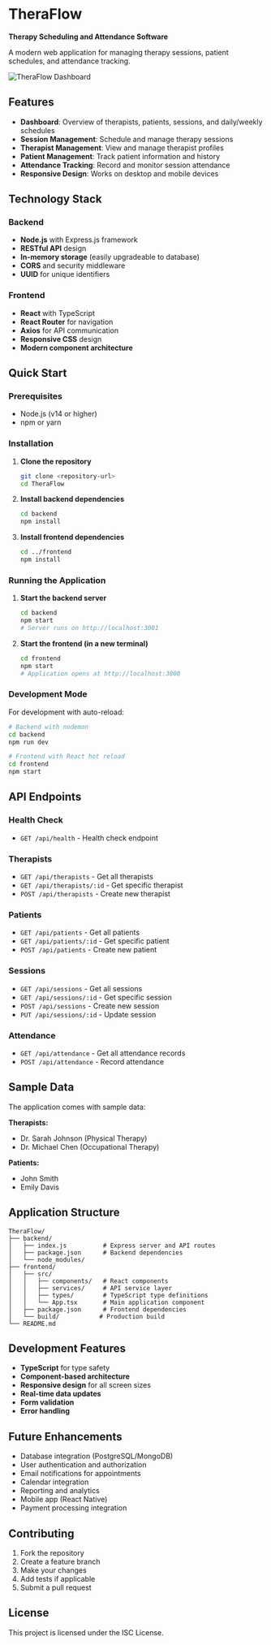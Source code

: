# TheraFlow
**Therapy Scheduling and Attendance Software**

A modern web application for managing therapy sessions, patient schedules, and attendance tracking.

![TheraFlow Dashboard](https://github.com/user-attachments/assets/1eab9292-8c0b-43fe-a20a-257fd723a82d)

## Features

- **Dashboard**: Overview of therapists, patients, sessions, and daily/weekly schedules
- **Session Management**: Schedule and manage therapy sessions
- **Therapist Management**: View and manage therapist profiles
- **Patient Management**: Track patient information and history
- **Attendance Tracking**: Record and monitor session attendance
- **Responsive Design**: Works on desktop and mobile devices

## Technology Stack

### Backend
- **Node.js** with Express.js framework
- **RESTful API** design
- **In-memory storage** (easily upgradeable to database)
- **CORS** and security middleware
- **UUID** for unique identifiers

### Frontend
- **React** with TypeScript
- **React Router** for navigation
- **Axios** for API communication
- **Responsive CSS** design
- **Modern component architecture**

## Quick Start

### Prerequisites
- Node.js (v14 or higher)
- npm or yarn

### Installation

1. **Clone the repository**
   ```bash
   git clone <repository-url>
   cd TheraFlow
   ```

2. **Install backend dependencies**
   ```bash
   cd backend
   npm install
   ```

3. **Install frontend dependencies**
   ```bash
   cd ../frontend
   npm install
   ```

### Running the Application

1. **Start the backend server**
   ```bash
   cd backend
   npm start
   # Server runs on http://localhost:3001
   ```

2. **Start the frontend (in a new terminal)**
   ```bash
   cd frontend
   npm start
   # Application opens at http://localhost:3000
   ```

### Development Mode

For development with auto-reload:
```bash
# Backend with nodemon
cd backend
npm run dev

# Frontend with React hot reload
cd frontend
npm start
```

## API Endpoints

### Health Check
- `GET /api/health` - Health check endpoint

### Therapists
- `GET /api/therapists` - Get all therapists
- `GET /api/therapists/:id` - Get specific therapist
- `POST /api/therapists` - Create new therapist

### Patients
- `GET /api/patients` - Get all patients
- `GET /api/patients/:id` - Get specific patient
- `POST /api/patients` - Create new patient

### Sessions
- `GET /api/sessions` - Get all sessions
- `GET /api/sessions/:id` - Get specific session
- `POST /api/sessions` - Create new session
- `PUT /api/sessions/:id` - Update session

### Attendance
- `GET /api/attendance` - Get all attendance records
- `POST /api/attendance` - Record attendance

## Sample Data

The application comes with sample data:

**Therapists:**
- Dr. Sarah Johnson (Physical Therapy)
- Dr. Michael Chen (Occupational Therapy)

**Patients:**
- John Smith
- Emily Davis

## Application Structure

```
TheraFlow/
├── backend/
│   ├── index.js          # Express server and API routes
│   ├── package.json      # Backend dependencies
│   └── node_modules/
├── frontend/
│   ├── src/
│   │   ├── components/   # React components
│   │   ├── services/     # API service layer
│   │   ├── types/        # TypeScript type definitions
│   │   └── App.tsx       # Main application component
│   ├── package.json      # Frontend dependencies
│   └── build/           # Production build
└── README.md
```

## Development Features

- **TypeScript** for type safety
- **Component-based architecture**
- **Responsive design** for all screen sizes
- **Real-time data updates**
- **Form validation**
- **Error handling**

## Future Enhancements

- Database integration (PostgreSQL/MongoDB)
- User authentication and authorization
- Email notifications for appointments
- Calendar integration
- Reporting and analytics
- Mobile app (React Native)
- Payment processing integration

## Contributing

1. Fork the repository
2. Create a feature branch
3. Make your changes
4. Add tests if applicable
5. Submit a pull request

## License

This project is licensed under the ISC License.
